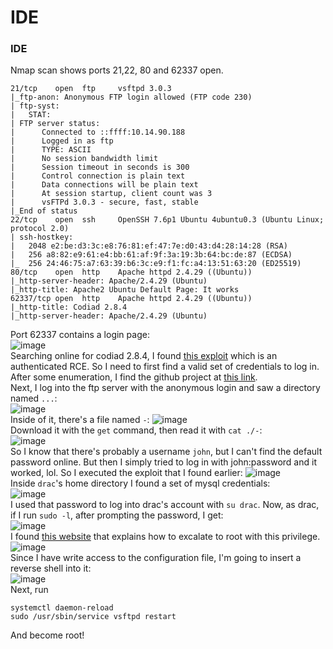 # IDE

### IDE
Nmap scan shows ports 21,22, 80 and 62337 open.

    21/tcp    open  ftp     vsftpd 3.0.3
    |_ftp-anon: Anonymous FTP login allowed (FTP code 230)
    | ftp-syst: 
    |   STAT: 
    | FTP server status:
    |      Connected to ::ffff:10.14.90.188
    |      Logged in as ftp
    |      TYPE: ASCII
    |      No session bandwidth limit
    |      Session timeout in seconds is 300
    |      Control connection is plain text
    |      Data connections will be plain text
    |      At session startup, client count was 3
    |      vsFTPd 3.0.3 - secure, fast, stable
    |_End of status
    22/tcp    open  ssh     OpenSSH 7.6p1 Ubuntu 4ubuntu0.3 (Ubuntu Linux; protocol 2.0)
    | ssh-hostkey: 
    |   2048 e2:be:d3:3c:e8:76:81:ef:47:7e:d0:43:d4:28:14:28 (RSA)
    |   256 a8:82:e9:61:e4:bb:61:af:9f:3a:19:3b:64:bc:de:87 (ECDSA)
    |_  256 24:46:75:a7:63:39:b6:3c:e9:f1:fc:a4:13:51:63:20 (ED25519)
    80/tcp    open  http    Apache httpd 2.4.29 ((Ubuntu))
    |_http-server-header: Apache/2.4.29 (Ubuntu)
    |_http-title: Apache2 Ubuntu Default Page: It works
    62337/tcp open  http    Apache httpd 2.4.29 ((Ubuntu))
    |_http-title: Codiad 2.8.4
    |_http-server-header: Apache/2.4.29 (Ubuntu)
Port 62337 contains a login page:<br />
![image](https://github.com/user-attachments/assets/229f6538-351f-4b07-bea8-4daef2ddc3d1)<br />
Searching online for codiad 2.8.4, I found [this exploit](https://github.com/WangYihang/Codiad-Remote-Code-Execute-Exploit) which is an authenticated RCE. So I need to first find a valid set of credentials to log in. After some enumeration, I find the github project at [this link](https://github.com/Codiad/Codiad).<br />
Next, I log into the ftp server with the anonymous login and saw a directory named `...`:<br />
![image](https://github.com/user-attachments/assets/8d83a6cb-92d2-4fb7-9c64-5690c0ee0355)<br />
Inside of it, there's a file named `-`:
![image](https://github.com/user-attachments/assets/797f409e-6db6-4790-84f0-dd0c56e45038)<br />
Download it with the `get` command, then read it with `cat ./-`:<br />
![image](https://github.com/user-attachments/assets/12ddeea7-6add-4f8e-ab2e-60ee06af1388)<br />
So I know that there's probably a username `john`, but I can't find the default password online. But then I simply tried to log in with john:password and it worked, lol. So I executed the exploit that I found earlier:
![image](https://github.com/user-attachments/assets/b5d3d596-c660-4dac-95bf-2d7e0959553d)<br />
Inside `drac`'s home directory I found a set of mysql credentials:<br />
![image](https://github.com/user-attachments/assets/fec201eb-346f-4398-ab05-7c72290e6661)<br />
I used that password to log into drac's account with `su drac`. Now, as drac, if I run `sudo -l`, after prompting the password, I get:<br />
![image](https://github.com/user-attachments/assets/ed658269-c74d-4dbe-9420-8b85019690d4)<br />
I found [this website](https://exploit-notes.hdks.org/exploit/linux/privilege-escalation/sudo/sudo-service-privilege-escalation/) that explains how to excalate to root with this privilege. <br />
![image](https://github.com/user-attachments/assets/992c9d63-f1ac-4ff2-93a9-c16a29fed7aa)<br />
Since I have write access to the configuration file, I'm going to insert a reverse shell into it:<br />
![image](https://github.com/user-attachments/assets/a81ec46a-ebc1-47a3-9880-4e80000259d1)<br />
Next, run 

    systemctl daemon-reload
    sudo /usr/sbin/service vsftpd restart
And become root!











